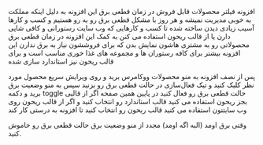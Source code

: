 افزونه فیلتر محصولات قابل فروش در زمان قطعی برق
این افزونه به دلیل اینکه مملکت به خوبی مدیریت نمیشه و هر روز با مشکل قطعی برق رو به رو هستیم و کسب و کارها آسیب زیادی دیدن ساخته شده تا کسب و کارهایی که وب سایت رستورانی و کافی شاپی دارن یا از قالب ریحون استفاده می کنن به کمک این افزونه در زمان قطعی برق محصولاتی رو به مشتری هاشون نمایش بدن که برای فروششون نیاز به برق ندارن
این افزونه بیشتر برای کافه رستوران ها و مجموعه های غذا خوری مناسب است و برای قالب ریحون نیز استاندارد سازی شده

پس از نصف افزونه به منو محصولات ووکامرس برید و روی ویرایش سریع محصول مورد نظر کلیک کنید و تیک  فعال‌سازی در حالت قطعی برق رو بزنید
سپس به منو وضعیت برق برید و دکمه toggle حالت قطعی برق رو فعال کنید
در پایین همین صفحه اگر از قالبی بجز ریحون استفاده می کنید قالب استاندارد رو انتخاب کنید
و اگر از قالب ریحون روی وب سایتتون استفاده می کنید قالب ریحون رو انتخاب کنید تا افزونه به درستی کار کند

وقتی برق اومد (البه اگه اومد) مجدد از منو وضعیت برق حالت قطعی برق رو خاموش کنید.
